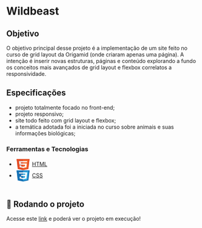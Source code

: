 # Wildbeast

## Objetivo
O objetivo principal desse projeto é a implementação de um site feito no curso de grid layout da Origamid (onde criaram apenas uma página). A intenção é inserir novas estruturas, páginas e conteúdo explorando a fundo os conceitos mais avançados de grid layout e flexbox correlatos a responsividade.

## Especificações
- projeto totalmente focado no front-end;
- projeto responsivo;
- site todo feito com grid layout e flexbox;
- a temática adotada foi a iniciada no curso sobre animais e suas informações biológicas;

### Ferramentas e Tecnologias

* <img align="center" alt="HTML" height="30" width="40" href="#" src="https://raw.githubusercontent.com/devicons/devicon/master/icons/html5/html5-original.svg"> [HTML](https://developer.mozilla.org/pt-BR/docs/Web/HTML)
* <img align="center" alt="CSS" height="30" width="40" href="#" src="https://raw.githubusercontent.com/devicons/devicon/master/icons/css3/css3-original.svg"> [CSS](https://developer.mozilla.org/pt-BR/docs/Web/CSS)
<br><br>



## 🚀 Rodando o projeto

Acesse este [link](https://viniciusjn.github.io/wildbeast/) e poderá ver o projeto em execução!

